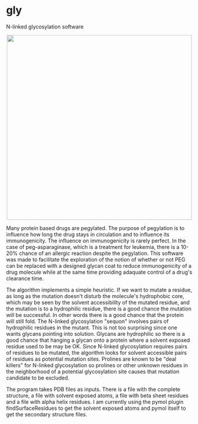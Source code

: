 # gly

N-linked glycosylation software

<p align="center">
  <img src="1yfpA.png" width="500"/>
</p>

Many protein based drugs are pegylated. The purpose of pegylation is to influence how long the drug stays in circulation and to influence its immunogenicity. The influence on immunogenicity is rarely perfect. In the case of peg-asparaginase, which is a treatment for leukemia, there is a 10-20% chance of an allergic reaction despite the pegylation. This software was made to facilitate the exploration of the notion of whether or not PEG can be replaced with a designed glycan coat to reduce immunogenicity of a drug molecule while at the same time providing adaquate control of a drug's clearance time.

The algorithm implements a simple heuristic. If we want to mutate a residue, as long as the mutation doesn't disturb the molecule's hydrophobic core, which may be seen by the solvent accessibility of the mutated residue, and the mutation is to a hydrophilic residue, there is a good chance the mutation will be successful. In other words there is a good chance that the protein will still fold. The N-linked glycosylation "sequon" involves pairs of hydrophilic residues in the mutant. This is not too surprising since one wants glycans pointing into solution. Glycans are hydrophilic so there is a good chance that hanging a glycan onto a protein where a solvent exposed residue used to be may be OK. Since N-linked glycosylation requires pairs of residues to be mutated, the algorithm looks for solvent accessible pairs of residues as potential mutation sites. Prolines are known to be "deal killers" for N-linked glycosylation so prolines or other unknown residues in the neighborhood of a potential glycosylation site causes that mutation candidate to be excluded.

The program takes PDB files as inputs. There is a file with the complete structure, a file with solvent exposed atoms, a file with beta sheet residues and a file with alpha helix residues. I am currently using the pymol plugin findSurfaceResidues to get the solvent exposed atoms and pymol itself to get the secondary structure files.

